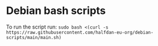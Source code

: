 # Debian bash scripts
To run the script run: `sudo bash <(curl -s https://raw.githubusercontent.com/halfdan-eu-org/debian-scripts/main/main.sh)`

